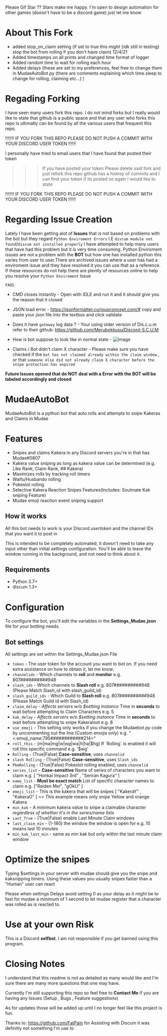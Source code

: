 Please Gif Star ?? Stars make me happy.  I'm open to design automation for other games (doesn't have to be a discord game) just let me know
# About This Fork
+ added stop_on_claim setting (if set to true this *might* {idk still in testing} stop the bot from rolling if you don't have claim) 12/4/21
+ Added timestamps on all prints and changed time format of logger
+ Added random time to wait for rolling each hour
+ Added delays (these are set to my preferences, feel free to change them in MudaeAutoBot.py (there are comments explaining which time.sleep to change for rolling, claiming etc...) )

# Regading Forking
I have seen many users fork this repo. I do not mind forks but I really would like to state that github is a public space and that any user who forks this repo is ultimatly can be found by all the various users that frequent this repo. 

!!!!!!! IF YOU FORK THIS REPO PLEASE DO NOT PUSH A COMMIT WITH YOUR DISCORD USER TOKEN !!!!!!

I personally have tried to email users that I have found that posted their token
 >>> If you have posted your token Please delete said fork and just refork this repo github has a histroy of commits and I can find your token if its posted so again I would like to state

!!!!!!! IF YOU FORK THIS REPO PLEASE DO NOT PUSH A COMMIT WITH YOUR DISCORD USER TOKEN !!!!!!


# Regarding Issue Creation
Lately I have been getting alot of **Issues** that is not based on problems with the bot but they regard `Python Enviroment Errors` I.E `discum module not found`/`discum not installed properly` I have attempted to help many users that have had this problem but it is very time consuming. Python Enviroment issues are not a problem with the **BOT** but how one has installed python this varies from user to user.There are archived issues where a user has had a enviroment issue and they have resolved it you can use that as a reference.
If these resources do not help there are plently of resources online to help you resolve your `Python Enviroment` Issue


`FAQS`
+ CMD closes instantly - Open with IDLE and run it and it should give you the reason that it closed
+ JSON load error - https://jsonformatter.curiousconcept.com/# copy and paste your json file into the textbox and click validate
+ Does it have `gateway` log data ? - Your using older version of Dis.c.u.m refer to their github: https://github.com/Merubokkusu/Discord-S.C.U.M
+ How is bot suppose to look like in normal state - 
![image](https://user-images.githubusercontent.com/33008397/123542012-47927e00-d715-11eb-9bf9-26c78a9721d7.png)

+ Claims / Bot didn't claim X character - Please make sure you have checked if the `bot has not claimed already within the claim window` , or that `someone else did not already claim X character before the snipe protection has expired`

**Future Issues opened that do NOT deal with a Error with the BOT will be labeled accordingly and closed**

# MudaeAutoBot
MudaeAutoBot is a python bot that auto rolls and attempts to snipe Kakeras and Claims in Mudae

# Features
+ Snipes and claims Kakera in any Discord servers you're in that has Mudae#0807
+ Kakera value sniping as long as kakera value can be determined (e.g. Like Rank, Claim Rank, ## Kakera)
+ Maximizes rolls by tracking roll timers
+ Waifu/Husbando rolling
+ Pokeslot rolling
+ Selective Kakera Reaction Snipes Features(Includes: Soulmate Kak sniping Feature)
+ Mudae emoji reaction event sniping support

## How it works
All this bot needs to work is your Discord _usertoken_ and the channel IDs that you want it to post in

This is intended to be completely automated; it doesn't need to take any input other than initial settings configuration.
You'll be able to leave the window running in the background, and not need to think about it.

## Requirements

+ Python 3.7+
+ discum 1.3+

# Configuration
To configure the bot, you'll edit the variables in the **Settings_Mudae.json** file for your botting needs.

## Bot settings
All settings are set within the Settings_Mudae.json File

+ `token` - The user token for the account you want to bot on. If you need extra assistance on how to obtain it, let me know.
+ `channelids` - Which channels to **roll** and **monitor**  e.g. 807##########948
+ `slash_ids` - Which channels to **Slash roll** e.g. 807##########948 (Please Match Slash_id with slash_guild_id)
+ `slash_guild_ids` - Which Guild to **Slash roll** e.g. 807##########948 (Please Match Guild id with Slash_id)
+ `claim_delay` - _Affects servers w/o $setting instance_ Time in **seconds** to wait before attempting to Claim Characters e.g. 5
+ `kak_delay` - _Affects servers w/o $setting instance_ Time in **seconds** to wait before attempting to snipe Kakeraloot e.g. 8
+ `use_emoji` - This setting only works if you change the Mudaebot.py code by uncommenting out the line (Custom emojis only) e.g.  "<:emoji_name:795############214>"
+ `roll_this` - ($m|$ma|$mg|$w|$wg|$wa|$h|$ha|$hg) If `Rolling` is enabled it will roll this specific command e.g. '$wg'
+ `Rolling` - (True|False) **Case-sensitive**, uses `channelid`
+ `slash Rolling` - (True|False) **Case-sensitive**, uses `Slash_ids`
+ `PkmRolling` - (True|False) Pokeslot rolling enabled, uses `channelid`
+ `series_list` - **Case-sensitive** Name of series of characters you want to claim  e.g. \[ "Honkai Impact 3rd" , "Senran Kagura" \]
+ `name_list` - **Must be exact match** List of specific character names to claim  e.g. \["Raiden Mei", "gOkU" \]
+ `emoji_list` - This is the kakera that will be snipes \[ "KakeraY" , "KakeraO" \] << This example means only snipe Yellow and orange Kakera
+ `min_kak` - A minimum kakera value to snipe a claimable character _regardless of whether it's in the series/name lists_
+ `Last_True` -  (True|False) enable Last Minute Claim windows
+ `last_claim_min` - (1-180) the window the window is open for e.g. 10 means last 10 minutes
+ `min_kak_last_min` - same as min kak but only within the last minute claim window

# Optimize the snipes
Typing $settings in your server with mudae should give you the snipe and kaksnipping timers.
Using these values you usually snipes faster than a "Human" user can react 

Please when settings Delays avoid setting 0 as your delay as it might be to fast for mudae
a minimum of 1 second to let mudae register that a character was rolled as is reacted to.

# Use at your own Risk
This is a Discord **selfbot**. I am not responsible if you get banned using this program. 

# Closing Notes
I understand that this readme is not as detailed as many would like and I'm sure there are many more questions that one may have.

Currently I'm still supporting this repo so feel free to **Contact Me** if you are having any Issues (Setup , Bugs , Feature suggestions)

As for updates those will be added up until I no longer feel like this project is fun.

Thanks to:
https://github.com/FatPain
for Assisting with Discum it was definitly not something I'm use to

